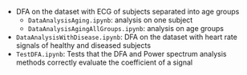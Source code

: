 - DFA on the dataset with ECG of subjects separated into age groups
    - `DataAnalysisAging.ipynb`: analysis on one subject
    - `DataAnalysisAgingAllGroups.ipynb`: analysis on age groups
- `DataAnalysisWithDisease.ipynb`: DFA on the dataset with heart rate signals of healthy and diseased subjects
- `TestDFA.ipynb`: Tests that the DFA and Power spectrum analysis methods correctly evaluate the coefficient of a signal